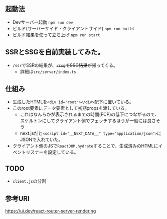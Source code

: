 ## 起動法
- Devサーバー起動 `npm run dev`
- ビルド(サーバーサイド・クライアントサイド) `npm run build`
- ビルド結果を使って立ち上げ `npm run start`
## SSRとSSGを自前実装してみた。
- `/ssr`でSSRの結果が、~~`/ssg`でSSG結果が~~帰ってくる。
  - 詳細は`src/server/index.ts`

## 仕組み
- 生成したHTMLを`<div id="root"></div>`配下に置いている。
- このroot要素にデータ要素として初期propsを渡している。
  - これはなんらかが表示されるまでの時間(FCP)の低下につながるので、スケルトンにしてクライアント側でフェッチするほうが一般には良さそう
  - next.jsだと`<script id="__NEXT_DATA__" type="application/json">`にJSONで入れていた。
- クライアント側のJSで`ReactDOM.hydrate`することで、生成済みのHTMLにイベントリスナーを設定している。

## TODO
- `client.js`の分割


## 参考URI
https://ui.dev/react-router-server-rendering
